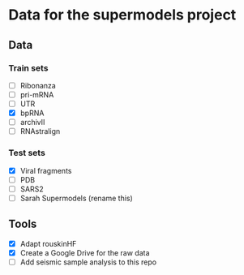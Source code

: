# Data for the supermodels project
## Data
### Train sets
- [ ] Ribonanza
- [ ] pri-mRNA
- [ ] UTR
- [x] bpRNA
- [ ] archivII
- [ ] RNAstralign

### Test sets
- [x] Viral fragments
- [ ] PDB
- [ ] SARS2
- [ ] Sarah Supermodels (rename this)

## Tools
 - [x] Adapt rouskinHF
 - [x] Create a Google Drive for the raw data
 - [ ] Add seismic sample analysis to this repo
